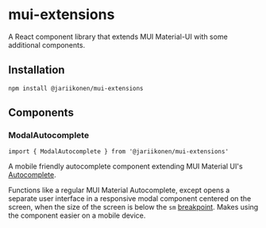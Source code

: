 # mui-extensions

A React component library that extends MUI Material-UI with some additional components.

## Installation

```
npm install @jariikonen/mui-extensions
```

## Components

### ModalAutocomplete

```
import { ModalAutocomplete } from '@jariikonen/mui-extensions'
```

A mobile friendly autocomplete component extending MUI Material UI's [Autocomplete](https://mui.com/material-ui/react-autocomplete/).

Functions like a regular MUI Material Autocomplete, except opens a separate user interface in a responsive modal component centered on the screen, when the size of the screen is below the `sm` [breakpoint](https://mui.com/material-ui/customization/breakpoints/). Makes using the component easier on a mobile device.
